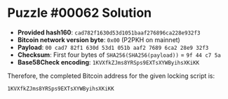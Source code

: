 # Puzzle #00062 Solution

- **Provided hash160**: `cad782f1630d53d1051baaf276896ca228e932f3`
- **Bitcoin network version byte**: `0x00` (P2PKH on mainnet)
- **Payload**: `00 cad7 82f1 630d 53d1 051b aaf2 7689 6ca2 28e9 32f3`
- **Checksum**: First four bytes of `SHA256(SHA256(payload))` = `9f 44 c7 5a`
- **Base58Check encoding**: `1KVXfkZJms8YRSps9EXTsXYWByihsXKiKK`

Therefore, the completed Bitcoin address for the given locking script is:

```
1KVXfkZJms8YRSps9EXTsXYWByihsXKiKK
```
